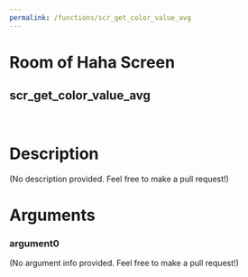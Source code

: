 ```yaml
---
permalink: /functions/scr_get_color_value_avg
---
```

# Room of Haha Screen  
## scr_get_color_value_avg  
&nbsp;  
# Description  
(No description provided. Feel free to make a pull request!) 
&nbsp;  
# Arguments
### argument0
(No argument info provided. Feel free to make a pull request!)
&nbsp;  


